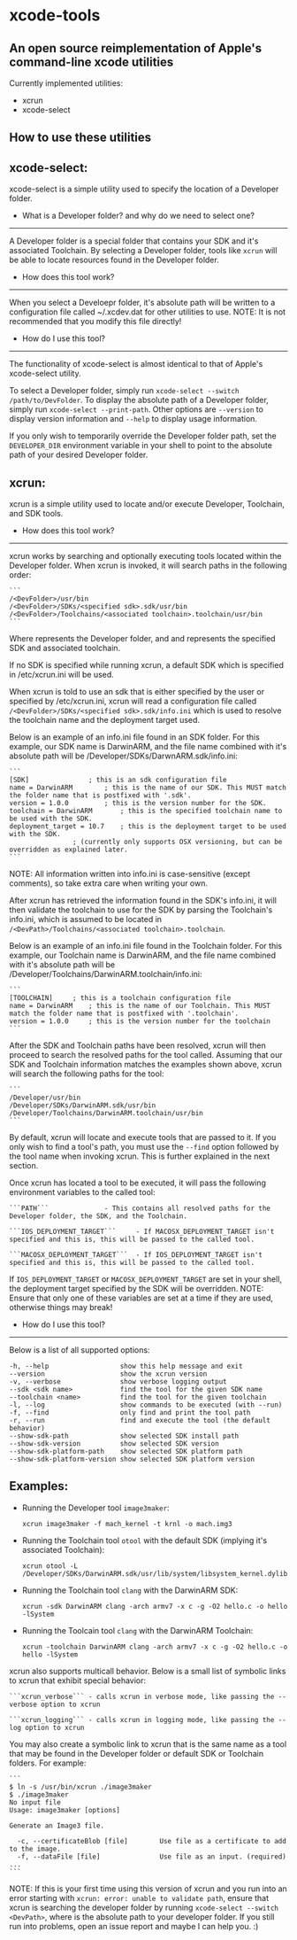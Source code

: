 xcode-tools
===========
An open source reimplementation of Apple's command-line xcode utilities
-----------------------------------------------------------------------

Currently implemented utilities:
* xcrun
* xcode-select

How to use these utilities
--------------------------

xcode-select:
---------------

xcode-select is a simple utility used to specify the location of a Developer folder.

* What is a Developer folder? and why do we need to select one?
---------------------------------------------------------------

  A Developer folder is a special folder that contains your SDK and it's associated Toolchain.
  By selecting a Developer folder, tools like ```xcrun``` will be able to locate resources found in the Developer folder.

* How does this tool work?
--------------------------

  When you select a Develoepr folder, it's absolute path will be written to a configuration file called ~/.xcdev.dat for other utilities to use.
  NOTE: It is not recommended that you modify this file directly!

* How do I use this tool?
-------------------------

  The functionality of xcode-select is almost identical to that of Apple's xcode-select utility.

  To select a Developer folder, simply run ```xcode-select --switch /path/to/DevFolder```.
  To display the absolute path of a Developer folder, simply run ```xcode-select --print-path```.
  Other options are ```--version``` to display version information and ```--help``` to display usage information.

  If you only wish to temporarily override the Developer folder path, set the ```DEVELOPER_DIR``` environment variable 
  in your shell to point to the absolute path of your desired Developer folder.

xcrun:
--------

xcrun is a simple utility used to locate and/or execute Developer, Toolchain, and SDK tools.

* How does this tool work?
--------------------------

  xcrun works by searching and optionally executing tools located within the Developer folder.
  When xcrun is invoked, it will search paths in the following order:

	```
	/<DevFolder>/usr/bin
	/<DevFolder>/SDKs/<specified sdk>.sdk/usr/bin
	/<DevFolder>/Toolchains/<associated toolchain>.toolchain/usr/bin
	```
	
  Where <DevFolder> represents the Developer folder, and <specified sdk> and <associated toolchain> represents the
  specified SDK and associated toolchain.

  If no SDK is specified while running xcrun, a default SDK which is specified in /etc/xcrun.ini will be used.

  When xcrun is told to use an sdk that is either specified by the user or specified by /etc/xcrun.ini, xcrun will read
  a configuration file called ```/<DevFolder>/SDKs/<specified sdk>.sdk/info.ini``` which is used to resolve the toolchain name and the deployment target used.

  Below is an example of an info.ini file found in an SDK folder. For this example, our SDK name is DarwinARM, and the file name combined with it's
  absolute path will be /Developer/SDKs/DarwnARM.sdk/info.ini:

	```
	[SDK]				; this is an sdk configuration file
	name = DarwinARM		; this is the name of our SDK. This MUST match the folder name that is postfixed with '.sdk'.
	version = 1.0.0			; this is the version number for the SDK.
	toolchain = DarwinARM		; this is the specified toolchain name to be used with the SDK.
	deployment_target = 10.7	; this is the deployment target to be used with the SDK.
					; (currently only supports OSX versioning, but can be overridden as explained later.
	```

  NOTE: All information written into info.ini is case-sensitive (except comments), so take extra care when writing your own.

  After xcrun has retrieved the information found in the SDK's info.ini, it will then validate the toolchain to use for the SDK by
  parsing the Toolchain's info.ini, which is assumed to be located in ```/<DevPath>/Toolchains/<associated toolchain>.toolchain```.

  Below is an example of an info.ini file found in the Toolchain folder. For this example, our Toolchain name is DarwinARM, and the file name combined with it's
  absolute path will be /Developer/Toolchains/DarwinARM.toolchain/info.ini:

	```
	[TOOLCHAIN]		; this is a toolchain configuration file
	name = DarwinARM	; this is the name of our Toolchain. This MUST match the folder name that is postfixed with '.toolchain'.
	version = 1.0.0		; this is the version number for the toolchain
	```

  After the SDK and Toolchain paths have been resolved, xcrun will then proceed to search the resolved paths for the tool called.
  Assuming that our SDK and Toolchain information matches the examples shown above, xcrun will search the following paths for the tool:

	```
  	/Developer/usr/bin
  	/Developer/SDKs/DarwinARM.sdk/usr/bin
  	/Developer/Toolchains/DarwinARM.toolchain/usr/bin
	```

  By default, xcrun will locate and execute tools that are passed to it. If you only wish to find a tool's path, you must use the ```--find```
  option followed by the tool name when invoking xcrun. This is further explained in the next section.

  Once xcrun has located a tool to be executed, it will pass the following environment variables to the called tool:

	```PATH```				- This contains all resolved paths for the Developer folder, the SDK, and the Toolchain.
	
	```IOS_DEPLOYMENT_TARGET```		- If MACOSX_DEPLOYMENT_TARGET isn't specified and this is, this will be passed to the called tool.
	
	```MACOSX_DEPLOYMENT_TARGET```	- If IOS_DEPLOYMENT_TARGET isn't specified and this is, this will be passed to the called tool.

  If ```IOS_DEPLOYMENT_TARGET``` or ```MACOSX_DEPLOYMENT_TARGET``` are set in your shell, the deployment target specified by the SDK will be overridden.
  NOTE: Ensure that only one of these variables are set at a time if they are used, otherwise things may break!

* How do I use this tool?
-------------------------

  Below is a list of all supported options:

  ```
  -h, --help                  show this help message and exit
  --version                   show the xcrun version
  -v, --verbose               show verbose logging output
  --sdk <sdk name>            find the tool for the given SDK name
  --toolchain <name>          find the tool for the given toolchain
  -l, --log                   show commands to be executed (with --run)
  -f, --find                  only find and print the tool path
  -r, --run                   find and execute the tool (the default behavior)
  --show-sdk-path             show selected SDK install path
  --show-sdk-version          show selected SDK version
  --show-sdk-platform-path    show selected SDK platform path
  --show-sdk-platform-version show selected SDK platform version
  ```

  Examples:
  ---------

  * Running the Developer tool ```image3maker```:

	```xcrun image3maker -f mach_kernel -t krnl -o mach.img3```

  * Running the Toolchain tool ```otool``` with the default SDK (implying it's associated Toolchain):

	```xcrun otool -L /Developer/SDKs/DarwinARM.sdk/usr/lib/system/libsystem_kernel.dylib```

  * Running the Toolchain tool ```clang``` with the DarwinARM SDK:

	```xcrun -sdk DarwinARM clang -arch armv7 -x c -g -O2 hello.c -o hello -lSystem```

  * Running the Toolcain tool ```clang``` with the DarwinARM Toolchain:

	```xcrun -toolchain DarwinARM clang -arch armv7 -x c -g -O2 hello.c -o hello -lSystem```

  xcrun also supports multicall behavior. Below is a small list of symbolic links to xcrun that exhibit special behavior:

	```xcrun_verbose```	- calls xcrun in verbose mode, like passing the --verbose option to xcrun

	```xcrun_logging```	- calls xcrun in logging mode, like passing the --log option to xcrun

  You may also create a symbolic link to xcrun that is the same name as a tool that may be found in the Developer folder or default SDK or Toolchain folders.
  For example:

	```
	$ ln -s /usr/bin/xcrun ./image3maker 
	$ ./image3maker
	No input file
	Usage: image3maker [options]

	Generate an Image3 file.

	  -c, --certificateBlob [file]        Use file as a certificate to add to the image.
	  -f, --dataFile [file]               Use file as an input. (required)
	...
	```

  NOTE: If this is your first time using this version of xcrun and you run into an error starting with ```xcrun: error: unable to validate path```,
  ensure that xcrun is searching the developer folder by running ```xcode-select --switch <DevPath>```, where <DevPath> is the absolute path to your
  developer folder. If you still run into problems, open an issue report and maybe I can help you. :)

